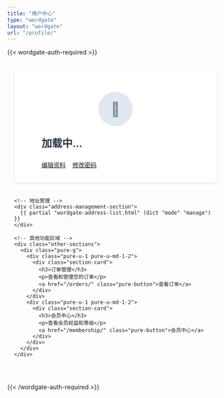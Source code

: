 ```yaml
---
title: "用户中心"
type: "wordgate"
layout: "wordgate"
url: "/profile/"
---
```


<div class="wordgate-container">
  <!-- 需要登录 -->
  {{< wordgate-auth-required >}}
  
  <div class="user-profile-page">
    <!-- 用户信息卡片 -->
    <div class="user-info-card">
      <div class="pure-g">
        <div class="pure-u-1 pure-u-md-1-3">
          <div class="user-avatar">
            <div class="avatar-placeholder">👤</div>
          </div>
        </div>
        <div class="pure-u-1 pure-u-md-2-3">
          <div class="user-details" x-data="userProfileData()" x-init="loadUserInfo()">
            <h2 class="user-name" x-text="user.nickname || 'User'">加载中...</h2>
            <p class="user-email" x-text="user.email || ''"></p>
            <div class="user-actions">
              <a href="/profile/edit" class="pure-button pure-button-primary">编辑资料</a>
              <a href="/profile/password" class="pure-button">修改密码</a>
            </div>
          </div>
        </div>
      </div>
    </div>
    
    <!-- 地址管理 -->
    <div class="address-management-section">
      {{ partial "wordgate-address-list.html" (dict "mode" "manage") }}
    </div>
    
    <!-- 其他功能区域 -->
    <div class="other-sections">
      <div class="pure-g">
        <div class="pure-u-1 pure-u-md-1-2">
          <div class="section-card">
            <h3>订单管理</h3>
            <p>查看和管理您的订单</p>
            <a href="/orders/" class="pure-button">查看订单</a>
          </div>
        </div>
        <div class="pure-u-1 pure-u-md-1-2">
          <div class="section-card">
            <h3>会员中心</h3>
            <p>查看会员权益和等级</p>
            <a href="/membership/" class="pure-button">会员中心</a>
          </div>
        </div>
      </div>
    </div>
  </div>
  
  {{< /wordgate-auth-required >}}
</div>

<script>
function userProfileData() {
  return {
    user: {},
    
    async loadUserInfo() {
      try {
        // 从本地存储获取用户信息
        this.user = $wg.user.getProfile();
        
        // 如果本地没有，尝试从服务器获取
        if (!this.user.id) {
          const {code, message, data} = await $wg.with('user').get_profile();
          this.user = data || {};
          $wg.user.setProfile(this.user);
        }
        
        console.log('[UserProfile] 用户信息:', this.user);
      } catch (error) {
        console.error('[UserProfile] 加载用户信息失败:', error);
      }
    }
  };
}
</script>

<style>
/* 用户中心页面样式 */
.user-profile-page {
  max-width: 1200px;
  margin: 0 auto;
  padding: 2rem 1rem;
}

.user-info-card {
  background: white;
  border-radius: 8px;
  box-shadow: 0 2px 4px rgba(0, 0, 0, 0.1);
  padding: 2rem;
  margin-bottom: 2rem;
}

.user-avatar {
  display: flex;
  justify-content: center;
  align-items: center;
  height: 120px;
}

.avatar-placeholder {
  width: 80px;
  height: 80px;
  background-color: #e2e8f0;
  border-radius: 50%;
  display: flex;
  align-items: center;
  justify-content: center;
  font-size: 2rem;
  color: #718096;
}

.user-details {
  padding-left: 2rem;
}

.user-name {
  margin: 0 0 0.5rem;
  color: #2d3748;
  font-size: 1.5rem;
  font-weight: 600;
}

.user-email {
  margin: 0 0 1.5rem;
  color: #718096;
  font-size: 1rem;
}

.user-actions {
  display: flex;
  gap: 1rem;
}

.address-management-section {
  margin-bottom: 2rem;
}

.other-sections {
  margin-top: 2rem;
}

.section-card {
  background: white;
  border-radius: 8px;
  box-shadow: 0 2px 4px rgba(0, 0, 0, 0.1);
  padding: 2rem;
  margin-bottom: 1rem;
  text-align: center;
}

.section-card h3 {
  margin: 0 0 1rem;
  color: #2d3748;
  font-size: 1.2rem;
  font-weight: 600;
}

.section-card p {
  margin: 0 0 1.5rem;
  color: #718096;
  line-height: 1.5;
}

/* 响应式设计 */
@media (max-width: 768px) {
  .user-profile-page {
    padding: 1rem 0.5rem;
  }
  
  .user-info-card {
    padding: 1.5rem;
  }
  
  .user-details {
    padding-left: 0;
    margin-top: 1rem;
    text-align: center;
  }
  
  .user-actions {
    justify-content: center;
    flex-wrap: wrap;
  }
  
  .section-card {
    padding: 1.5rem;
  }
}
</style>